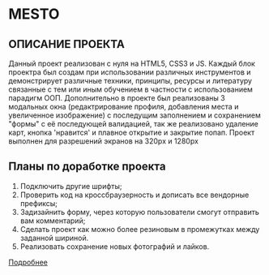 # MESTO

## ОПИСАНИЕ ПРОЕКТА
Данный проект реализован с нуля на HTML5, CSS3 и JS. Каждый блок проектра
был создам при использовании различных инструментов и демонстрирует
различные техники, принципы, ресурсы и литературу связанные с тем
или иным обучением в частности с использованием парадигм ООП.
Дополнительно в проекте был реализованы 3 модальных окна (редактрирование
профиля, добавления места и увеличенное изображение) с последущим
заполнением и сохранением "формы" с её последующей валидацией,
так же реализовано удаление карт, кнопка 'нравится' и плавное открытие и
закрытие попап. Проект выполнен для разрешений экранов на 320px и 1280px


## Планы по доработке проекта
1. Подключить другие шрифты;
2. Проверить код на кроссбраузерность и дописать все вендорные префиксы;
3. Задизайнить форму, через которую пользователи смогут отправить вам комментарий;
4. Сделать проект как можно более резиновым в промежутках между заданной шириной.
5. Реализовать сохранение новых фотографий и лайков.

[Подробнее](https://gri25.github.io/mesto/)
